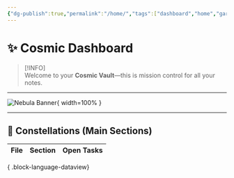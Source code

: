 ```yaml
---
{"dg-publish":true,"permalink":"/home/","tags":["dashboard","home","gardenEntry"],"noteIcon":"","created":"2025-04-18T17:23:40.019+02:00","updated":"2025-04-21T16:14:01.755+02:00"}
---
```



# ✨ Cosmic Dashboard

> [!INFO]  
> Welcome to your **Cosmic Vault**—this is mission control for all your notes.

---

<!-- Full-width nebula background -->
![Nebula Banner](images/nebula-banner.jpg){ width=100% }  

---

## 🌟 Constellations (Main Sections)

| File | Section | Open Tasks |
| ---- | ------- | ---------- |

{ .block-language-dataview}
